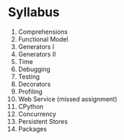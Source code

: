 # Syllabus

1. Comprehensions
2. Functional Model
3. Generators I
4. Generators II
5. Time
6. Debugging
7. Testing
8. Decorators
9. Profiling
10. Web Service (missed assignment)
11. CPython
12. Concurrency
13. Persistent Stores
14. Packages